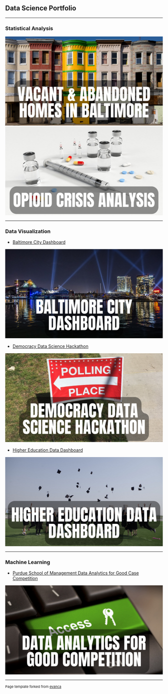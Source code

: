 ## Data Science Portfolio

---

### Statistical Analysis 

<a target="_blank" href="https://rpubs.com/jspayd/vacant-homes-baltimore">
  <img src="images/vacant-homes-baltimore.png?raw=true" alt="Vacant & Abandoned Homes in Baltimore">
</a>

<a target="_blank" href="https://rpubs.com/jspayd/opioid-crisis">
  <img src="images/opioid-crisis-analysis.png?raw=true" alt="Opioid Crisis Analysis">
</a>

---

### Data Visualization

- [Baltimore City Dashboard](https://sites.google.com/view/jspayd-baltimore-city/home/baltimore-city-dashboard)
<a target="_blank" href="https://sites.google.com/view/jspayd-baltimore-city/home/baltimore-city-dashboard">
  <img src="images/baltimore-city-dashboard.png?raw=true" alt="Baltimore City Dashboard">
</a>

- [Democracy Data Science Hackathon](https://rpubs.com/jspayd/ddsh2022)
<a target="_blank" href="https://rpubs.com/jspayd/ddsh2022">
  <img src="images/democracy-data-science-hackathon.png?raw=true" alt="Democracy Data Science Hackathon">
</a>

- [Higher Education Data Dashboard](https://rpubs.com/jspayd/IPEDS)
<a target="_blank" href="https://rpubs.com/jspayd/IPEDS">
  <img src="images/higher-education-data-dashboard.png?raw=true" alt="Higher Education Data Dashboard">
</a>

---

### Machine Learning

- [Purdue School of Management Data Analytics for Good Case Competition](/sample_page)
<a target="_blank" href="/sample_page">
  <img src="images/data-analytics-for-good-competition.png?raw=true" alt="Data Analytics for Good Case Competition">
</a>


---
<p style="font-size:11px">Page template forked from <a href="https://github.com/evanca/quick-portfolio">evanca</a></p>
<!-- Remove above link if you don't want to attibute -->
